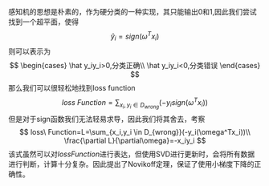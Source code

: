 感知机的思想是朴素的，作为硬分类的一种实现，其只能输出0和1,因此我们尝试找到一个超平面，使得
$$
\hat y_i=sign(\omega^T x_i)
$$
则可以表示为
$$
\begin{cases}
\hat y_iy_i>0,分类正确\\
\hat y_iy_i<0,分类错误
\end{cases}
$$
那么我们可以很轻松地找到loss function
$$
loss\ Function=\sum_{x_i,y_i \in D_{wrong}}(-y_isign(\omega^Tx_i))
$$
但是对于sign函数我们无法轻易求导，因此我们将其舍去，考察
$$
loss\ Function=L=\sum_{x_i,y_i \in D_{wrong}}(-y_i(\omega^Tx_i))\\
\frac{\partial L}{\partial\omega}=-x_iy_i
$$
该式虽然可以对$loss Function$进行表达，但使用SVD进行更新时，会将所有数据进行判断，计算十分复杂。因此提出了Novikoff定理，保证了使用小梯度下降的正确性。